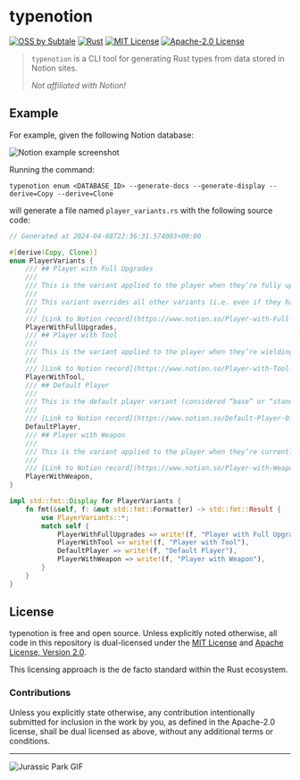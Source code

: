 # typenotion

[![OSS by Subtale](https://img.shields.io/badge/oss_by-subtale-white?style=flat-square&labelColor=14213D&color=E5E5E5)][oss]
[![Rust](https://img.shields.io/github/actions/workflow/status/subtalegames/typenotion/rust.yml?style=flat-square&labelColor=14213D&color=E5E5E5)][gh-workflow]
[![MIT License](https://img.shields.io/badge/license-MIT-brightgreen?style=flat-square&labelColor=14213D&color=E5E5E5)][mit]
[![Apache-2.0 License](https://img.shields.io/badge/license-Apache--2.0-brightgreen?style=flat-square&labelColor=14213D&color=E5E5E5)][apache]

> `typenotion` is a CLI tool for generating Rust types from data stored in Notion sites.
>
> *Not affiliated with Notion!*

## Example

For example, given the following Notion database:

![Notion example screenshot](https://github.com/subtalegames/typenotion/assets/24438483/51d357cb-69c2-48b5-9a56-bf5b60839dbc)

Running the command:

```shell
typenotion enum <DATABASE_ID> --generate-docs --generate-display --derive=Copy --derive=Clone
```

will generate a file named `player_variants.rs` with the following source code:

```rs
// Generated at 2024-04-08T22:36:31.574003+00:00

#[derive(Copy, Clone)]
enum PlayerVariants {
    /// ## Player with Full Upgrades
    ///
    /// This is the variant applied to the player when they’re fully upgraded.
    ///
    /// This variant overrides all other variants (i.e. even if they have a weapon equipped, this variant will take precedence).
    ///
    /// [Link to Notion record](https://www.notion.so/Player-with-Full-Upgrades-0123...)
    PlayerWithFullUpgrades,
    /// ## Player with Tool
    ///
    /// This is the variant applied to the player when they’re wielding a tool.
    ///
    /// [Link to Notion record](https://www.notion.so/Player-with-Tool-0123...)
    PlayerWithTool,
    /// ## Default Player
    ///
    /// This is the default player variant (considered “base” or “standard”). They have no tools, weapons, or upgrades.
    ///
    /// [Link to Notion record](https://www.notion.so/Default-Player-0123...)
    DefaultPlayer,
    /// ## Player with Weapon
    ///
    /// This is the variant applied to the player when they’re currently holding a weapon.
    ///
    /// [Link to Notion record](https://www.notion.so/Player-with-Weapon-0123...)
    PlayerWithWeapon,
}

impl std::fmt::Display for PlayerVariants {
    fn fmt(&self, f: &mut std::fmt::Formatter) -> std::fmt::Result {
        use PlayerVariants::*;
        match self {
            PlayerWithFullUpgrades => write!(f, "Player with Full Upgrades"),
            PlayerWithTool => write!(f, "Player with Tool"),
            DefaultPlayer => write!(f, "Default Player"),
            PlayerWithWeapon => write!(f, "Player with Weapon"),
        }
    }
}
```

## License

typenotion is free and open source. Unless explicitly noted otherwise, all code in this repository is dual-licensed under the [MIT License][mit] and [Apache License, Version 2.0][apache].

This licensing approach is the de facto standard within the Rust ecosystem.

### Contributions

Unless you explicitly state otherwise, any contribution intentionally submitted for inclusion in the work by you, as defined in the Apache-2.0 license, shall be dual licensed as above, without any additional terms or conditions.

---

![Jurassic Park GIF](https://c.tenor.com/6IxQzcFGAkMAAAAC/tenor.gif)

[oss]: https://oss.subtale.com
[gh-workflow]: https://github.com/subtalegames/mimir/actions/workflows/rust.yml
[mit]: LICENSE-MIT
[apache]: LICENSE-APACHE
